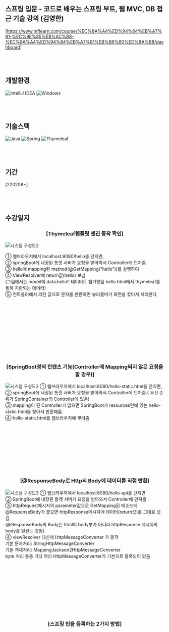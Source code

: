 ## 스프링 입문 - 코드로 배우는 스프링 부트, 웹 MVC, DB 접근 기술 강의 (김영한)
[https://www.inflearn.com/course/%EC%8A%A4%ED%94%84%EB%A7%81-%EC%9E%85%EB%AC%B8-%EC%8A%A4%ED%94%84%EB%A7%81%EB%B6%80%ED%8A%B8/dashboard]
<br /><br /><br /><br />
 
 
## 개발환경
![IntelliJ IDEA](https://img.shields.io/badge/IntelliJIDEA-000000.svg?style=for-the-badge&logo=intellij-idea&logoColor=white)
![Windows](https://img.shields.io/badge/Windows-0078D6?style=for-the-badge&logo=windows&logoColor=white)
<br /><br /><br /><br />

## 기술스택
![Java](https://img.shields.io/badge/java-%23ED8B00.svg?style=for-the-badge&logo=java&logoColor=white)
![Spring](https://img.shields.io/badge/spring-%236DB33F.svg?style=for-the-badge&logo=spring&logoColor=white)
![Thymeleaf](https://img.shields.io/badge/Thymeleaf-%23005C0F.svg?style=for-the-badge&logo=Thymeleaf&logoColor=white)
<br /><br /><br /><br />

## 기간
[220208~]
<br /><br /><br /><br />

## 수강일지
<div align="center"><h3>
[Thymeleaf템플릿 엔진 동작 확인]
 </h3></div>

![시스템 구성도2](https://user-images.githubusercontent.com/28974240/152991297-57ef60c6-d985-43aa-a933-d628ac121348.png)


① 웹브라우저에서 localhost:8080/hello를 던지면, <br />
② springBoot에 내장된 톰캣 서버가 요청을 받아와서 Controller에 던져줌. <br />
③ hello에 mapping된 method(@GetMapping("hello"))를 실행하여<br />
④ ViewResolver에 return값(hello) 보냄<br />
(그림에서는 model에 data:hello!! 데이터도 첨가했음 hello.html에서 thymeleaf를 통해 치환되는 데이터)<br />
⑤ 컨트롤러에서 리턴 값으로 문자를 반환하면 뷰리졸버가 화면을 찾아서 처리한다

<br /><br /><br /><br /><br /><br /><br /><br /><br /><br />
<div align="center"><h3>
[SpringBoot정적 컨텐츠 기능(Controller에 Mapping되지 않은 요청을 할 경우)]
</h3></div>
 
![시스템 구성도2](https://user-images.githubusercontent.com/28974240/153049551-c8395642-b580-4a48-af85-0554b0c9db13.png)
① 웹브라우저에서 localhost:8080/hello-static.html을 던지면, <br />
② springBoot에 내장된 톰캣 서버가 요청을 받아와서 Controller에 던져줌.( 우선 순위가 SpringContainer의 Controller에 있음)<br />
③ mapping이 된 Controller가 없으면 SpringBoot가 resources안에 있는 hello-static.html을 찾아서 반환해줌.<br />
④ hello-static.html를 웹브라우저에 뿌려줌
<br /><br /><br /><br /><br /><br /><br /><br /><br /><br />


<div align="center"><h3>
[@ResponseBody로 Http의 Body에 데이터를 직접 반환]
</h3></div>

![시스템 구성도3](https://user-images.githubusercontent.com/28974240/153072050-eddbaf2d-6539-42dc-bbeb-0c3cdfcaf57b.png)
① 웹브라우저에서 localhost:8080/hello-api를 던지면<br />
② SpringBoot에 내장된 톰캣 서버가 요청을 받아와서 Controller에 던져줌<br />
③ httpRequest메시지의 parameter값으로 GetMapping된 메소드에 @ResponseBody가 붙으면 httpResponse메시지에 데이터(return값)를 그대로 넘김<br />
(@ResponseBody의 Body는 html의 body부가 아니라 httpResponse 메시지의 body를 일컫는 것임)<br />
④ viewResolver 대신에 HttpMessageConverter 가 동작<br />
기본 문자처리: StringHttpMessageConverter<br />
기본 객체처리: MappingJackson2HttpMessageConverter<br />
byte 처리 등등 기타 여러 HttpMessageConverter가 기본으로 등록되어 있음<br />
<br /><br /><br /><br /><br /><br /><br /><br /><br /><br />

<div align="center"><h3>
[스프링 빈을 등록하는 2가지 방법]
</h3></div>
